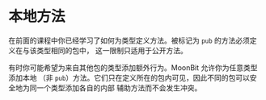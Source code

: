 # 本地方法

在前面的课程中你已经学习了如何为类型定义方法。被标记为 `pub` 的方法必须定义在与该类型相同的包中，
这一限制只适用于公开方法。

有时你可能希望为来自其他包的类型添加额外行为。MoonBit 允许你为任意类型添加本地
（非 `pub`）方法。它们只在定义所在的包内可见，因此不同的包可以安全地为同一个类型添加各自的内部
辅助方法而不会发生冲突。
